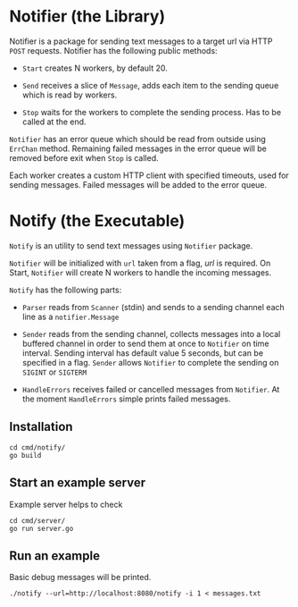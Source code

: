 # Notifier (the Library)

Notifier is a package for sending text messages to a target url via HTTP `POST` requests.
Notifier has the following public methods:

- `Start` creates N workers, by default 20.

- `Send` receives a slice of `Message`, adds each item to the sending queue which is read by workers.

- `Stop` waits for the workers to complete the sending process. Has to be called at the end.

`Notifier` has an error queue which should be read from outside using `ErrChan` method.
Remaining failed messages in the error queue will be removed before exit when `Stop` is called.

Each worker creates a custom HTTP client with specified timeouts, used for sending messages.
Failed messages will be added to the error queue.


# Notify (the Executable)

`Notify` is an utility to send text messages using `Notifier` package.

`Notifier` will be initialized with `url` taken from a flag, *url* is required.
On Start, `Notifier` will create N workers to handle the incoming messages.

`Notify` has the following parts:

- `Parser` reads from `Scanner` (stdin) and sends to a sending channel each line as a `notifier.Message`

- `Sender` reads from the sending channel, collects messages into a local buffered channel in order to send them at once to `Notifier` on time interval.
   Sending interval has default value 5 seconds, but can be specified in a flag.
   `Sender` allows `Notifier` to complete the sending on `SIGINT` or `SIGTERM`

- `HandleErrors` receives failed or cancelled messages from `Notifier`. 
   At the moment `HandleErrors` simple prints failed messages.


## Installation

```
cd cmd/notify/
go build 
```


## Start an example server
Example server helps to check

```
cd cmd/server/
go run server.go 
```


## Run an example
Basic debug messages will be printed.
```
./notify --url=http://localhost:8080/notify -i 1 < messages.txt 
```
